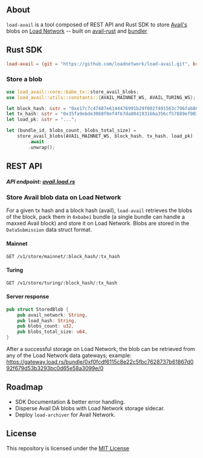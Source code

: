 ## About

`load-avail` is a tool composed of REST API and Rust SDK to store [Avail's](https://www.availproject.org/da) blobs on [Load Network](https://load.network) -- built on [avail-rust](https://github.com/availproject/avail-rust) and [bundler](https://github.com/bundler)

## Rust SDK

```Cargo.toml
load-avail = {git = "https://github.com/loadnetwork/load-avail.git", branch = "main"}
```

### Store a blob 

```rust
use load_avail::core::babe_tx::store_avail_blobs;
use load_avail::utils::constants::{AVAIL_MAINNET_WS, AVAIL_TURING_WS};

let block_hash: &str = "0xe17c7c47487e6144476991b29f0027491563c796fab80a8e12b20a44831cc348";
let tx_hash: &str = "0x35fa9ebde3060f0ef4f67da004193166a356cf57889ef003b45c644376e6b763";
let load_pk: &str = "...";

let (bundle_id, blobs_count, blobs_total_size) =
    store_avail_blobs(AVAIL_MAINNET_WS, block_hash, tx_hash, load_pk)
        .await
        .unwrap();

```

## REST API

##### API endpoint: [avail.load.rs](https://avail.load.rs)

### Store Avail blob data on Load Network

For a given tx hash and a block hash (avail), `load-avail` retrieves the blobs of the block, pack them in `0xbabe1` bundle (a single bundle can handle a maxxed Avail block) and store it on Load Network. Blobs are stored in the `DataSubmission` data struct format.

#### Mainnet

```bash
GET /v1/store/mainnet/:block_hash/:tx_hash
```

#### Turing 

```bash
GET /v1/store/turing/:block_hash/:tx_hash
```

#### Server response

```rust
pub struct StoredBlob {
    pub avail_network: String,
    pub load_hash: String,
    pub blobs_count: u32,
    pub blobs_total_size: u64,
}
```

After a successful storage on Load Network, the blob can be retrieved from any of the Load Network data gateways; example: https://gateway.load.rs/bundle/0xf0fcdf6115c8e22c5fbc7628737b61867d092f679d53b3293bc0d65e58a3099e/0


## Roadmap

* SDK Documentation & better error handling.
* Disperse Avail DA blobs with Load Network storage sidecar.
* Deploy `load-archiver` for Avail Network.

## License
This repository is licensed under the [MIT License](./LICENSE)